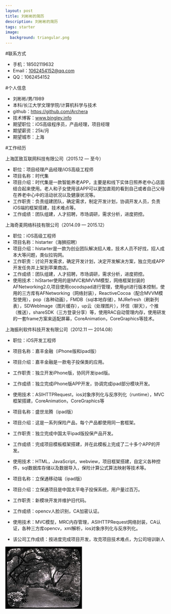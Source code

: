 ```yaml
---
layout: post
title: 刘彬彬的简历
description: 刘彬彬的简历
tags: starter
image:
  background: triangular.png
---
```

#联系方式

- 手机：18502119632
- Email：1062454152@qq.com
- QQ：1062454152  

#个人信息

- 刘彬彬/男/1989
- 本科/长江大学文理学院/计算机科学与技术
- github：https://github.com/Archera
- 技术博客：www.bingley.info
- 期望职位：iOS高级程序员，产品经理，项目经理
- 期望薪资：25k/月
- 期望城市：上海

#工作经历

上海匡致互联网科技有限公司（2015.12 — 至今）

- 职位：项目经理产品经理/iOS高级工程师
- 项目名称：时代集
- 项目介绍：时代集是一款智能养老APP，主要是和线下实体日照养老中心店面结合起来使用。老人和子女使用该APP可以更加直观的看到自己或者自己父母在养老中心中的活动状况以及健康状况等。
- 工作职责：负责组建团队，确定需求，制定开发计划，协调开发人员，负责iOS端的框架搭建，技术难点等。
- 工作成绩：团队组建，人才招聘，市场调研，需求分析，进度把控。

上海奇麦网络科技有限公司（2014.09 — 2015.12）

- 职位：iOS高级工程师
- 项目名称：histarter（海狮招聘）
- 项目介绍：histarter是一款为创业团队解决招人难，技术人员不好找，招人成本大等问题，类似拉钩网。
- 工作职责：讨论开发需求，确定开发计划，决定开发解决方案，独立完成APP开发任务并上架到苹果商店。
- 工作成绩：团队组建，人才招聘，市场调研，需求分析，进度把控。
- 使用技术：hiStarter使用的是MVC和MVVM模型，网络框架封装的AFNetworking2.0,项目使用cocodspad进行管理，使用git进行版本控制，使用的三方库有AFNetworking（网络封装），ReactiveCocoa（配合MVVM模型使用），pop（各种动画），FMDB（sql本地存储），MJRefresh（刷新列表），SDWebImage（图片缓存），up云（处理图片），环信（聊天），个推（推送），shareSDK（三方登录分享）等，使用RAC自动管理内存，使用研发的一套frame方案来适配屏幕，CoreAnimation，CoreGraphics等技术。

上海振利软件科技开发有限公司（2012.11 — 2014.08）

- 职位：iOS开发工程师
- 项目名称：嘉丰金融（iPhone版和ipad版）
- 项目介绍：嘉丰金融是一款电子投保类的应用。
- 工作职责：独立开发iPhone版，协同开发ipad版。
- 工作成绩：独立完成iPhone版APP开发，协调完成ipad部分模块开发。
- 使用技术：ASIHTTPRequest，ios对象序列化与反序列化（runtime），MVC框架搭建，CoreAnimation，CoreGraphics等

- 项目名称：盛世龙腾（ipad版）
- 项目介绍：这是一系列保险产品，每个产品都使用同一套框架。
- 工作职责：独立完成中国太平ipad版投保产品开发。
- 工作成绩：完成项目模板框架搭建，并在此模板上完成了二十多个APP的开发。
- 使用技术：HTML，JavaScript，webview，项目框架搭建，自定义各种控件，sql数据库存储以及数据导入，保险计算公式算法映射等技术等。

- 项目名称：立保通移动端（ipad版）
- 项目介绍：立保通项目是中国太平电子投保系统，用户量过百万。
- 工作职责：新模块开发并维护旧代码。
- 工作成绩：opencv人脸识别，CA加密认证。
- 使用技术：MVC模型，MRC内存管理，ASIHTTPRequest网络封装，CA认证，各种三方库opencv，xml解析，ios对象序列化与反序列化。

- 该公司工作成绩：按进度完成项目开发，攻克项目技术难点，为公司培训新人

![图片丢失](images/3953273590_704e3899d5_m.jpg)